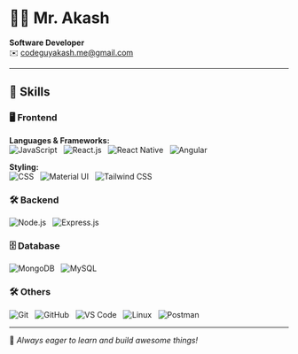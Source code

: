 # 👨‍💻 Mr. Akash

**Software Developer**  
✉️ [codeguyakash.me@gmail.com](mailto:codeguyakash.me@gmail.com)

---

## 🚀 Skills

### 🖥️ Frontend
**Languages & Frameworks:**  
![JavaScript](https://img.shields.io/badge/-JavaScript-F7DF1E?logo=javascript&logoColor=000) &nbsp;
![React.js](https://img.shields.io/badge/-React.js-61DAFB?logo=react&logoColor=000) &nbsp;
![React Native](https://img.shields.io/badge/-React%20Native-61DAFB?logo=react&logoColor=000) &nbsp;
![Angular](https://img.shields.io/badge/-Angular-DD0031?logo=angular&logoColor=fff)

**Styling:**  
![CSS](https://img.shields.io/badge/-CSS-1572B6?logo=css3&logoColor=fff) &nbsp;
![Material UI](https://img.shields.io/badge/-Material%20UI-0081CB?logo=mui&logoColor=fff) &nbsp;
![Tailwind CSS](https://img.shields.io/badge/-Tailwind%20CSS-38B2AC?logo=tailwind-css&logoColor=fff)

### 🛠️ Backend
![Node.js](https://img.shields.io/badge/-Node.js-339933?logo=node.js&logoColor=fff) &nbsp;
![Express.js](https://img.shields.io/badge/-Express.js-000?logo=express&logoColor=fff)

### 🗄️ Database
![MongoDB](https://img.shields.io/badge/-MongoDB-47A248?logo=mongodb&logoColor=fff) &nbsp;
![MySQL](https://img.shields.io/badge/-MySQL-4479A1?logo=mysql&logoColor=fff)

### 🛠️ Others
![Git](https://img.shields.io/badge/-Git-F05032?logo=git&logoColor=fff) &nbsp;
![GitHub](https://img.shields.io/badge/-GitHub-181717?logo=github&logoColor=fff) &nbsp;
![VS Code](https://img.shields.io/badge/-VS%20Code-007ACC?logo=visual-studio-code&logoColor=fff) &nbsp;
![Linux](https://img.shields.io/badge/-Linux-FCC624?logo=linux&logoColor=000) &nbsp;
![Postman](https://img.shields.io/badge/-Postman-FF6C37?logo=postman&logoColor=fff)

---

🌟 *Always eager to learn and build awesome things!*
